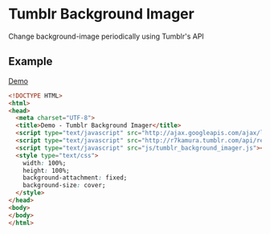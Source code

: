 # Tumblr Background Imager
Change background-image periodically using Tumblr's API

## Example
[Demo](http://bit.ly/tumblr_background_imager)

```html
<!DOCTYPE HTML>
<html>
<head>
  <meta charset="UTF-8">
  <title>Demo - Tumblr Background Imager</title>
  <script type="text/javascript" src="http://ajax.googleapis.com/ajax/libs/jquery/1.7.2/jquery.min.js"></script>
  <script type="text/javascript" src="http://r7kamura.tumblr.com/api/read/json?num=50&type=photo"></script>
  <script type="text/javascript" src="js/tumblr_background_imager.js"></script>
  <style type="text/css">
    width: 100%;
    height: 100%;
    background-attachment: fixed;
    background-size: cover;
  </style>
</head>
<body>
</body>
</html>
```
